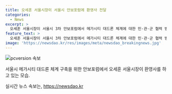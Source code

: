 ```yaml
---
title: 오세훈 서울시장이 서울시 안보포럼에 환영사 전달
categories:
  - News
excerpt: >
  오세훈 서울시장이 서울시 3차 안보포럼에서 메가시티 대드론 체계에 대한 민·관·군 협력 방안을 강조하며 환영사를 진행했다. 지역 안보 강화를 위한 새로운 논의와 협력에 대한 의지를 드러내며, 향후 안보 분야에서의 적극적인 역할을 시사했다.
feature_text: >
  오세훈 서울시장이 서울시 3차 안보포럼에서 메가시티 대드론 체계에 대한 민·관·군 협력 방안을 강조하며 환영사를 진행했다. 지역 안보 강화를 위한 새로운 논의와 협력에 대한 의지를 드러내며, 향후 안보 분야에서의 적극적인 역할을 시사했다.
image: 'https://newsdao.kr/res/images/meta/newsdao_breakingnews.jpg'
---
```


<p><img src="https://newsdao.kr/res/images/meta/newsdao_breakingnews.jpg" alt="pcversion 속보" /></p>

<p>서울시 메가시티 대드론 체계 구축을 위한 안보포럼에서 오세훈 서울시장이 환영사를 하고 있는 모습.</p>
실시간 뉴스 속보는, <a href="https://newsdao.kr" rel="dofollow">https://newsdao.kr</a>


